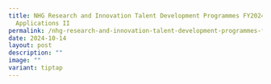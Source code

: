 ```yaml
---
title: NHG Research and Innovation Talent Development Programmes FY2024 Call for
  Applications II
permalink: /nhg-research-and-innovation-talent-development-programmes-fy2024-call-for-applications-ii/
date: 2024-10-14
layout: post
description: ""
image: ""
variant: tiptap
---
```

